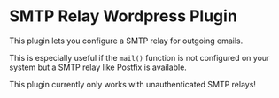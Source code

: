 # SMTP Relay Wordpress Plugin

This plugin lets you configure a SMTP relay for outgoing emails.

This is especially useful if the `mail()` function is not configured on your system 
but a SMTP relay like Postfix is available.

This plugin currently only works with unauthenticated SMTP relays!


